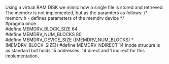 Using a virtual RAM DISK we mimic how a single file is stored and retrieved.
The memdrv is not implemented, but as the paramters as follows:
/* memdrv.h - defines parameters of the memdrv device */  
#pragma once  
#define MEMDRV_BLOCK_SIZE 64  
#define MEMDRV_NUM_BLOCKS 80  
#define MEMDRV_DEVICE_SIZE ((MEMDRV_NUM_BLOCKS) * (MEMDRV_BLOCK_SIZE)) 
#define MEMDRV_NDIRECT 14
Inode strucure is as standard but holds 15 addresses. 14 direct and 1 indirect for this implementation.
